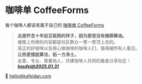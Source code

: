 # 咖啡单 CoffeeForms

每个咖啡人都该有属于自己的 [咖啡单 CoffeeForms](https://kafeidan.com/)

> **总是怀念十年前互联网的样子，因为那里没有~~推荐算法~~。**  
> 被推上热榜的内容都是社区群众一票一票顶上去的。  
> 真正的好咖啡以及用心做咖啡的咖啡人们，值得被所有人看见。  
> **让热爱摆脱算法，拓一方净土。**  
> 友善、专业、尊重他人，共建咖啡人共同的垂直分享社区！  
> _**houfei@2025.01.31**_

📧 hello@kafeidan.com  
